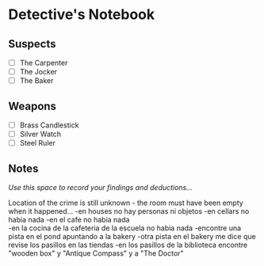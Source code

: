 # Detective's Notebook

## Suspects
- [ ] The Carpenter
- [ ] The Jocker
- [ ] The Baker

## Weapons
- [ ] Brass Candlestick
- [ ] Silver Watch
- [ ] Steel Ruler

## Notes
*Use this space to record your findings and deductions...*

Location of the crime is still unknown - the room must have been empty when it happened...
-en houses no hay personas ni objetos
-en cellars no habia nada
-en el cafe no habia nada   
-en la cocina de la cafeteria de la escuela no habia nada
-encontre una pista en el pond apuntando a la bakery
-otra pista en el bakery me dice que revise los pasillos en las tiendas
-en los pasillos de la biblioteca encontre "wooden box" y "Antique Compass" y a "The Doctor"

